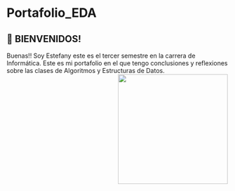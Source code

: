 # Portafolio_EDA
## 👋  BIENVENIDOS! 
Buenas!! Soy Estefany este es el tercer semestre en la carrera de Informática. Este es mi portafolio en el que tengo conclusiones y reflexiones sobre las clases de Algoritmos y Estructuras de Datos.
<img align= "right" width= "250" src= "https://pa1.narvii.com/6580/8098c6e9207376889eeb0532d9f5a0723c4d73f5_hq.gif"/>

